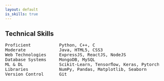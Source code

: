 ```yaml
---
layout: default
is_skills: true
---
```


## Technical Skills

<pre>
Proficient           Python, C++, C
Moderate             Java, HTML5, CSS3
Web Technologies     ExpressJS, ReactJS, NodeJS
Database Systems     MongoDB, MySQL
ML & DL              Scikit-Learn, Tensorﬂow, Keras, Pytorch
Libraries            NumPy, Pandas, Matplotlib, Seaborn
Version Control      Git
</pre>